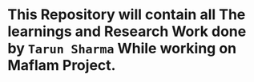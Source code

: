 # This Repository will contain all The learnings and Research Work done by `Tarun Sharma` While working on Maflam Project. 
